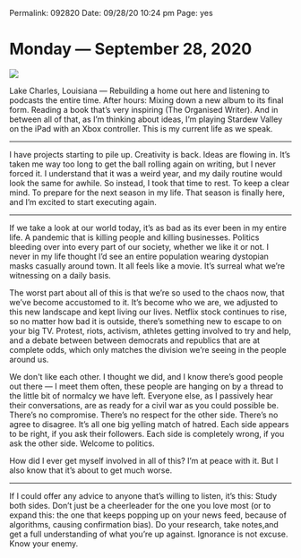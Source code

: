 
Permalink: 092820
Date: 09/28/20 10:24 pm
Page: yes

# Monday — September 28, 2020

![](https://i.imgur.com/shihOw4.jpg)

Lake Charles, Louisiana — Rebuilding a home out here and listening to podcasts the entire time. After hours: Mixing down a new album to its final form. Reading a book that’s very inspiring (The Organised Writer). And in between all of that, as I’m thinking about ideas, I’m playing Stardew Valley on the iPad with an Xbox controller. This is my current life as we speak.

---- 

I have projects starting to pile up. Creativity is back. Ideas are flowing in. It’s taken me way too long to get the ball rolling again on writing, but I never forced it. I understand that it was a weird year, and my daily routine would look the same for awhile. So instead, I took that time to rest. To keep a clear mind. To prepare for the next season in my life. That season is finally here, and I’m excited to start executing again.

---- 

If we take a look at our world today, it’s as bad as its ever been in my entire life. A pandemic that is killing people and killing businesses. Politics bleeding over into every part of our society, whether we like it or not. I never in my life thought I’d see an entire population wearing dystopian masks casually around town. It all feels like a movie. It’s surreal what we’re witnessing on a daily basis.

The worst part about all of this is that we’re so used to the chaos now, that we’ve become accustomed to it. It’s become who we are, we adjusted to this new landscape and kept living our lives. Netflix stock continues to rise, so no matter how bad it is outside, there’s something new to escape to on your big TV. Protest, riots, activism, athletes getting involved to try and help, and a debate between between democrats and republics that are at complete odds, which only matches the division we’re seeing in the people around us.

We don't like each other. I thought we did, and I know there’s good people out there — I meet them often, these people are hanging on by a thread to the little bit of normalcy we have left. Everyone else, as I passively hear their conversations, are as ready for a civil war as you could possible be. There’s no compromise. There’s no respect for the other side. There’s no agree to disagree. It’s all one big yelling match of hatred. Each side appears to be right, if you ask their followers. Each side is completely wrong, if you ask the other side. Welcome to politics.

How did I ever get myself involved in all of this? I’m at peace with it. But I also know that it’s about to get much worse.

---- 

If I could offer any advice to anyone that’s willing to listen, it’s this: Study both sides. Don’t just be a cheerleader for the one you love most (or to expand this: the one that keeps popping up on your news feed, because of algorithms, causing confirmation bias). Do your research, take notes,and get a full understanding of what you’re up against. Ignorance is not excuse. Know your enemy.
